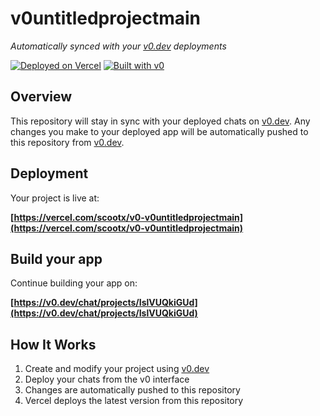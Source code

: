 # v0untitledprojectmain

*Automatically synced with your [v0.dev](https://v0.dev) deployments*

[![Deployed on Vercel](https://img.shields.io/badge/Deployed%20on-Vercel-black?style=for-the-badge&logo=vercel)](https://vercel.com/scootx/v0-v0untitledprojectmain)
[![Built with v0](https://img.shields.io/badge/Built%20with-v0.dev-black?style=for-the-badge)](https://v0.dev/chat/projects/IslVUQkiGUd)

## Overview

This repository will stay in sync with your deployed chats on [v0.dev](https://v0.dev).
Any changes you make to your deployed app will be automatically pushed to this repository from [v0.dev](https://v0.dev).

## Deployment

Your project is live at:

**[https://vercel.com/scootx/v0-v0untitledprojectmain](https://vercel.com/scootx/v0-v0untitledprojectmain)**

## Build your app

Continue building your app on:

**[https://v0.dev/chat/projects/IslVUQkiGUd](https://v0.dev/chat/projects/IslVUQkiGUd)**

## How It Works

1. Create and modify your project using [v0.dev](https://v0.dev)
2. Deploy your chats from the v0 interface
3. Changes are automatically pushed to this repository
4. Vercel deploys the latest version from this repository